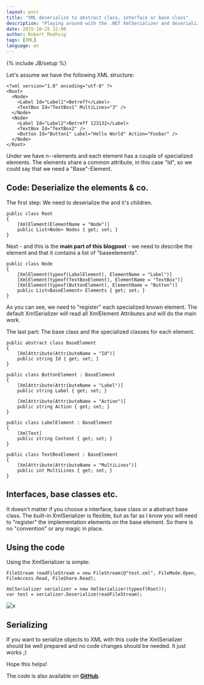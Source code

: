```yaml
---
layout: post
title: "XML deserialize to abstract class, interface or base class"
description: "Playing around with the .NET XmlSerializer and deserialize a given XML to a abstract class, interface or a base class."
date: 2015-10-25 22:00
author: Robert Muehsig
tags: [XML]
language: en
---
```

{% include JB/setup %}

Let's assume we have the following XML structure:

    <?xml version="1.0" encoding="utf-8" ?>
    <Root>
      <Node>
        <Label Id="Label1">Betreff</Label>
        <TextBox Id="TextBox1" MultiLines="3" />
      </Node>
      <Node>
        <Label Id="Label2">Betreff 123132</Label>
        <TextBox Id="TextBox2" />
        <Button Id="Button1" Label="Hello World" Action="Foobar" />
      </Node>
    </Root>

Under <Root> we have n-<Node>-elements and each <Node> element has a couple of specialized elements. The elements share a common attribute, in this case "Id", so we could say that we need a "Base"-Element. 

## Code: Deserialize the elements & co.

The first step: We need to deserialize the <Root> and it's <Node> children. 

    public class Root
    {
        [XmlElement(ElementName = "Node")]
        public List<Node> Nodes { get; set; }
    }
	
Next - and this is the __main part of this blogpost__ - we need to describe the <Node> element and that it contains a list of "baseelements".

    public class Node
    {
        [XmlElement(typeof(LabelElement), ElementName = "Label")]
        [XmlElement(typeof(TextBoxElement), ElementName = "TextBox")]
        [XmlElement(typeof(ButtonElement), ElementName = "Button")]
        public List<BaseElement> Elements { get; set; }
    }
	
As you can see, we need to "register" each specialized known element. The default XmlSerializer will read all XmlElement Attributes and will do the main work.

The last part: The base class and the specialized classes for each element.

    public abstract class BaseElement
    {
        [XmlAttribute(AttributeName = "Id")]
        public string Id { get; set; }
    }
	
    public class ButtonElement : BaseElement
    {
        [XmlAttribute(AttributeName = "Label")]
        public string Label { get; set; }

        [XmlAttribute(AttributeName = "Action")]
        public string Action { get; set; }
    }
	
    public class LabelElement : BaseElement
    {
        [XmlText]
        public string Content { get; set; }
    }
	
    public class TextBoxElement : BaseElement
    {
        [XmlAttribute(AttributeName = "MultiLines")]
        public int MultiLines { get; set; }
    }

## Interfaces, base classes etc.

It doesn't matter if you choose a interface, base class or a abstract base class. The built-in XmlSerializer is flexible, but as far as I know you will need to "register" the implementation elements on the base element. So there is no "convention" or any magic in place.

## Using the code

Using the XmlSerializer is simple:

    FileStream readFileStream = new FileStream(@"test.xml", FileMode.Open, FileAccess.Read, FileShare.Read);

    XmlSerializer serializer = new XmlSerializer(typeof(Root));
    var test = serializer.Deserialize(readFileStream);

![x]({{BASE_PATH}}/assets/md-images/2015-10-25/result.PNG "Xml Deserializer")
		
## Serializing

If you want to serialize objects to XML with this code the XmlSerializer should be well prepared and no code changes should be needed. It just works ;)
	
Hope this helps!

The code is also available on __[GitHub](https://github.com/Code-Inside/Samples/tree/master/2015/XmlBaseClassDeserializer)__.
